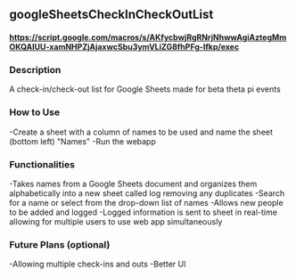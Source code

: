 ## googleSheetsCheckInCheckOutList

#### https://script.google.com/macros/s/AKfycbwjRgRNrjNhwwAgiAztegMmOKQAIUU-xamNHPZjAjaxwcSbu3ymVLiZG8fhPFg-Ifkp/exec

### Description

A check-in/check-out list for Google Sheets made for beta theta pi events



### How to Use

-Create a sheet with a column of names to be used and name the sheet (bottom left) "Names"
-Run the webapp



### Functionalities

-Takes names from a Google Sheets document and organizes them alphabetically into a new sheet called log removing any duplicates
-Search for a name or select from the drop-down list of names
-Allows new people to be added and logged
-Logged information is sent to sheet in real-time allowing for multiple users to use web app simultaneously



### Future Plans (optional)

-Allowing multiple check-ins and outs
-Better UI
